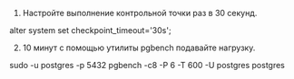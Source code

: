  1. Настройте выполнение контрольной точки раз в 30 секунд.

 alter system set checkpoint_timeout='30s';

 2. 10 минут c помощью утилиты pgbench подавайте нагрузку.

 sudo -u postgres -p 5432  pgbench -c8 -P 6 -T 600 -U postgres postgres
